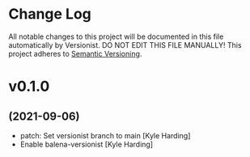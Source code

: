 # Change Log

All notable changes to this project will be documented in this file
automatically by Versionist. DO NOT EDIT THIS FILE MANUALLY!
This project adheres to [Semantic Versioning](http://semver.org/).

# v0.1.0
## (2021-09-06)

* patch: Set versionist branch to main [Kyle Harding]
* Enable balena-versionist [Kyle Harding]
